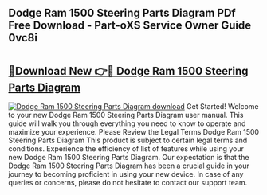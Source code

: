 ## Dodge Ram 1500 Steering Parts Diagram PDf Free Download - Part-oXS Service Owner Guide 0vc8i

# <h2><a href="http://dfkz7x3.blite.top/?on=Dodge+Ram+1500+Steering+Parts+Diagram">🔗Download New 👉🔴 Dodge Ram 1500 Steering Parts Diagram</a></h2>

[![Dodge Ram 1500 Steering Parts Diagram download](https://i.imgur.com/lujVjoI.png)](http://dfkz7x3.blite.top/?on=Dodge+Ram+1500+Steering+Parts+Diagram)
Get Started! Welcome to your new Dodge Ram 1500 Steering Parts Diagram user manual. This guide will walk you through everything you need to know to operate and maximize your experience. Please Review the Legal Terms Dodge Ram 1500 Steering Parts Diagram This product is subject to certain legal terms and conditions. Experience the efficiency of list of features while using your new Dodge Ram 1500 Steering Parts Diagram. Our expectation is that the Dodge Ram 1500 Steering Parts Diagram has been a crucial guide in your journey to becoming proficient in using your new device. In case of any queries or concerns, please do not hesitate to contact our support team.
